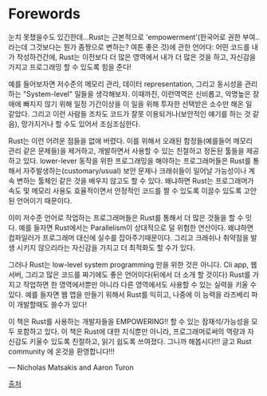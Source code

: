 # Forewords

눈치 못챘을수도 있긴한데...Rust는 근본적으로 'empowerment'(한국어로 권한 부여.. 라는데 그것보다는 뭔가 좀짱으로 변하는? 여튼 좋은 것)에 관한 언어다: 어떤 코드를 내가 작성하건간에, Rust는 이전보다 더 많은 영역에서 내가 더 많은 것을 하고, 자신감을 가지고 프로그래밍 할 수 있도록 힘을 준다!

예를 들어보자면 저수준의 메모리 관리, 데이터 representation, 그리고 동시성을 관리하는 "System-level" 일들을 생각해보자. 이때까진, 이런역역은 신비롭고, 악명높은 장애에 빠지지 않기 위해 일정 기간이상을 이 일을 위해 투자한 선택받은 소수만 해온 일 같았다. 그리고 이런 사람들 조차도 코드가 잘못 이용되거나(보안적인 얘기를 하는 것 같음), 망가지거나 할 수도 있어서 조심조심한다.

Rust는 이런 어려운 점들을 없애 버렸다. 이를 위해서 오래된 함정들(예를들어 메모리 관리 같은 문제들)을 제거하고, 개발하면서 사용할 수 있는 친절하고 정돈된 툴들을 제공하고 있다. lower-lever 동작을 위한 프로그래밍을 해야하는 프로그래머들은 Rust를 통해서 자주발생하는(customary/usual) 보안 문제나 크래쉬들이 일어날 가능성이나 계속 변하는 툴체인 같은 것을 배우지 않고도 할 수 있다. 왜냐하면 Rust는 프로그래머가 속도 및 메모리 사용도 효율적이면서 안정적인 코드를 짤 수 있도록 이끌수 있도록 고안된 언어이기 때문이다. 

이미 저수준 언어로 작업하는 프로그래머들은 Rust를 통해서 더 많은 것들을 할 수 잇다. 예를 들자면 Rust에서는 Parallelism이 상대적으로 덜 위험한 연산이다. 왜냐하면 컴파일러가 프로그래머 대신에 실수를 잡아주기때문이다. 그리고 크래쉬나 취약점을 발생 시키지 않으리라는 자신감을 가지고 더 최적화도 할 수가 있다. 

그러나 Rust는 low-level system programming 만을 위한 것은 아니다. Cli app, 웹서버, 그리고 많은 코드를 짜기에도 좋은 언어이다(뒤에서 더 소개 할 것이다) Rust를 가지고 작업하면 한 영역에서뿐만 아니라 다른 영역에서도 사용할 수 있는 실력을 키울 수 있다. 예를 들자면 웹 앱을 만들기 위해서 Rust를 익히고, 나중에 이 능력을 라즈베리 파이 개발할때도 쓸수가 있다!

이 책은  Rust를 사용하는 개발자들을 EMPOWERING!! 할 수 있는 잠재석/가능성을 모두 포함하고 있다. 이 책은 Rust에 대한 지식뿐만 아니라, 프로그래머로써의 역량과 자신감도 키울수 있도록 친절하고, 읽기 쉽도록 쓰여졌다. 그니까 해봅시다!!! 글고 Rust community 에 온것을 환영합니다!!!

— Nicholas Matsakis and Aaron Turon

[출처](https://doc.rust-lang.org/book/foreword.html)